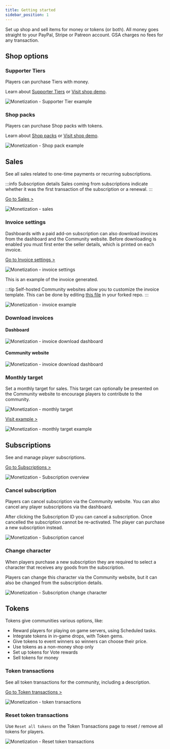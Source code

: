 ```yaml
---
title: Getting started
sidebar_position: 1
---
```


Set up shop and sell items for money or tokens (or both).
All money goes straight to your PayPal, Stripe or Patreon account. GSA charges no fees for any transaction.

## Shop options

### Supporter Tiers
Players can purchase Tiers with money.

Learn about [Supporter Tiers](/dashboard/monetization/supporter_tiers) or [Visit shop demo](https://demo.premiumark.net/supporter-tier).

![Monetization - Supporter Tier example](/img/dashboard/monetization/getting_started/example_supporter_tier_shop.jpg)

### Shop packs
Players can purchase Shop packs with tokens.

Learn about [Shop packs](/dashboard/monetization/shop_packs) or [Visit shop demo](https://demo.premiumark.net/shop).

![Monetization - Shop pack example](/img/dashboard/monetization/getting_started/example_shop_pack_shop.jpg)

## Sales
See all sales related to one-time payments or recurring subscriptions.

:::info Subscription details
Sales coming from subscriptions indicate whether it was the first transaction of the subscription or a renewal.
:::

[Go to Sales >](https://dash.gameserverapp.com/monetization/sales)

![Monetization - sales](/img/dashboard/monetization/getting_started/monetization_sales.jpg)

### Invoice settings
Dashboards with a paid add-on subscription can also download invoices from the dashboard and the Community website.
Before downloading is enabled you must first enter the seller details, which is printed on each invoice.

[Go to Invoice settings >](https://dash.gameserverapp.com/monetization/settings)

![Monetization - invoice settings](/img/dashboard/monetization/getting_started/invoice_settings.jpg)

This is an example of the invoice generated.

:::tip
Self-hosted Community websites allow you to customize the invoice template. This can be done by editing [this file](https://github.com/gameserverapp/Community-Website/blob/master/resources/views/pages/v3/user/_invoice_pdf.blade.php) in your forked repo.
:::

![Monetization - invoice example](/img/dashboard/monetization/getting_started/invoice_example.jpg)

### Download invoices

#### Dashboard

![Monetization - invoice download dashboard](/img/dashboard/monetization/getting_started/download_invoice_dashboard.jpg)

#### Community website

![Monetization - invoice download dashboard](/img/dashboard/monetization/getting_started/invoice_community_website_example.jpg)

### Monthly target
Set a monthly target for sales. This target can optionally be presented on the Community website to encourage players to contribute to the community.

![Monetization - monthly target](/img/dashboard/monetization/getting_started/monetization_monthly_target.jpg)

[Visit example >](https://demo.premiumark.net/page/18121-donate)

![Monetization - monthly target example](/img/dashboard/monetization/getting_started/monthly_target_community_website_example.jpg)



## Subscriptions
See and manage player subscriptions.

[Go to Subscriptions >](https://dash.gameserverapp.com/monetization/subscriptions)


![Monetization - Subscription overview](/img/dashboard/monetization/getting_started/subscription_overview.jpg)

### Cancel subscription
Players can cancel subscription via the Community website. You can also cancel any player subscriptions via the dashboard.

After clicking the Subscription ID you can cancel a subscription. Once cancelled the subscription cannot be re-activated. The player can purchase a new subscription instead.

![Monetization - Subscription cancel](/img/dashboard/monetization/getting_started/subscription_cancel.jpg)

### Change character
When players purchase a new subscription they are required to select a character that receives any goods from the subscription.

Players can change this character via the Community website, but it can also be changed from the subscription details.

![Monetization - Subscription change character](/img/dashboard/monetization/getting_started/subscription_change_character.jpg)

## Tokens
Tokens give communities various options, like:
- Reward players for playing on game servers, using Scheduled tasks.
- Integrate tokens in in-game drops, with Token gems.
- Give tokens to event winners so winners can choose their price.
- Use tokens as a non-money shop only
- Set up tokens for Vote rewards
- Sell tokens for money

### Token transactions
See all token transactions for the community, including a description.

[Go to Token transactions >](https://dash.gameserverapp.com/monetization/token-transactions)

![Monetization - token transactions](/img/dashboard/monetization/getting_started/token_transactions.jpg)

### Reset token transactions
Use `Reset all tokens` on the Token Transactions page to reset / remove all tokens for players.

![Monetization - Reset token transactions](/img/dashboard/monetization/getting_started/reset_token_transactions.jpg)
